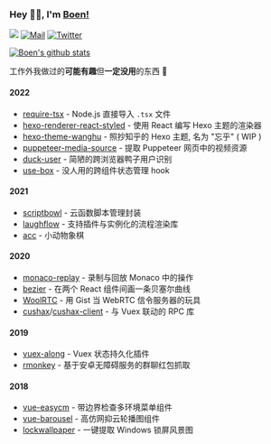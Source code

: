 ### Hey 👋🏽, I'm [Boen!](https://github.com/boenfu)

<div>
  <img src="https://komarev.com/ghpvc/?username=boenfu&color=brightgreen" />
  <a href="mailto:sonebobo@gmail.com"><img src="https://img.shields.io/badge/-Boen%E2%9C%A8-06f?style=flat&logo=Gmail&logoColor=white" alt="Mail" /></a>
  <a href="https://twitter.com/boenfu"><img src="https://img.shields.io/badge/boenfu-blue?style=flat&logo=Twitter&logoColor=white"  alt="Twitter"/></a>
  <!-- <a href="https://boenfu.cn"><img src="https://img.shields.io/badge/www.boenfu.cn-black" alt="Blog" /></a> -->
</div>

[![Boen's github stats](https://github-readme-stats.vercel.app/api?username=boenfu&count_private=true&show_icons=true)](https://github.com/anuraghazra/github-readme-stats)

工作外我做过的**可能有趣**但**一定没用**的东西 🙊

#### 2022

<!-- - （WIP） [chuffed-ui](https://github.com/boenfu/chuffed-ui) - ~~（诡计）~~ 多端组件库 -->

- [require-tsx](https://github.com/boenfu/require-tsx) - Node.js 直接导入 `.tsx` 文件
- [hexo-renderer-react-styled](https://github.com/boenfu/hexo-renderer-react-styled) - 使用 React 编写 Hexo 主题的渲染器
- [hexo-theme-wanghu](https://github.com/boenfu/hexo-theme-wanghu) - 照抄知乎的 Hexo 主题, 名为 "忘乎" ( WIP )
- [puppeteer-media-source](https://github.com/boenfu/puppeteer-media-source) - 提取 Puppeteer 网页中的视频资源
- [duck-user](https://github.com/boenfu/duck-user) - 简陋的跨浏览器鸭子用户识别
- [use-box](https://github.com/boenfu/use-box) - 没人用的跨组件状态管理 hook

#### 2021

- [scriptbowl](https://github.com/digshare/scriptbowl) - 云函数脚本管理封装
- [laughflow](https://github.com/boenfu/laughflow) - 支持插件与实例化的流程渲染库
- [acc](https://boenfu.github.io/acc/) - 小动物象棋

#### 2020

- [monaco-replay](https://github.com/boenfu/monaco-replay) - 录制与回放 Monaco 中的操作
- [bezier](https://github.com/uselessrc/bezier) - 在两个 React 组件间画一条贝塞尔曲线
- [WoolRTC](https://github.com/boenfu/WoolRTC) - 用 Gist 当 WebRTC 信令服务器的玩具
- [cushax](https://github.com/boenfu/cushax)/[cushax-client](https://github.com/boenfu/cushax-client) - 与 Vuex 联动的 RPC 库

#### 2019

- [vuex-along](https://github.com/boenfu/vuex-along) - Vuex 状态持久化插件
- [rmonkey](https://github.com/BoenTimeMachine/rmonkey) - 基于安卓无障碍服务的群聊红包抓取

#### 2018

- [vue-easycm](https://github.com/boenfu/vue-easycm) - 带边界检查多环境菜单组件
- [vue-barousel](https://github.com/boenfu/vue-barousel) - 高仿网抑云轮播图组件
- [lockwallpaper](https://github.com/boenfu/lockwallpaper) - 一键提取 Windows 锁屏风景图
